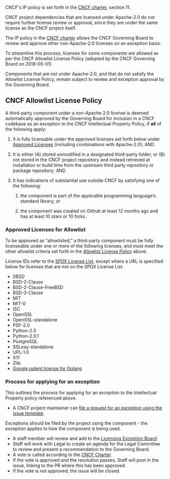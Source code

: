 CNCF's IP policy is set forth in the [CNCF charter], section 11.

CNCF project dependencies that are licensed under Apache-2.0 do not require
further license review or approval, since they are under the same license as
the CNCF project itself.

The IP policy in the [CNCF charter] allows the CNCF Governing Board to review
and approve other non-Apache-2.0 licenses on an exception basis.

To streamline this process, licenses for some components are allowed as per
the CNCF Allowlist License Policy (adopted by the CNCF Governing Board on 2018-05-01).

Components that are not under Apache-2.0, and that do not satisfy the Allowlist License Policy, remain subject to review and exception approval by the Governing Board.

## CNCF Allowlist License Policy

A third-party component under a non-Apache 2.0 license is deemed automatically
approved by the Governing Board for inclusion in a CNCF codebase as an
exception to the CNCF Intellectual Property Policy, if **all** of the following
apply:

1. It is fully licensable under the approved licenses set forth below under
[Approved Licenses] (including combinations with Apache-2.0); AND

2. It is either (A) stored unmodified in a designated third-party folder, or (B)
not stored in the CNCF project repository and instead retrieved at installation
or build time from the upstream third party repository or package repository; AND

3. It has indications of substantial use outside CNCF by satisfying one of the
following:

    1. the component is part of the applicable programming language’s standard
    library; or

    2. the component was created on Github at least 12 months ago and has at
    least 10 stars or 10 forks.

### Approved Licenses for Allowlist

To be approved as “allowlisted,” a third-party component must be fully
licenseable under one or more of the following licenses, and must meet the
other allowlist criteria set forth in the [Allowlist License Policy] above.

License IDs refer to the [SPDX License List](https://spdx.org/licenses), except
where a URL is specified below for licenses that are not on the SPDX License
List.

- 0BSD
- BSD-2-Clause
- BSD-2-Clause-FreeBSD
- BSD-3-Clause
- MIT
- MIT-0
- ISC
- OpenSSL
- OpenSSL-standalone
- PSF-2.0
- Python-2.0
- Python-2.0.1
- PostgreSQL
- SSLeay-standalone
- UPL-1.0
- X11
- Zlib
- [Google patent license for Golang](https://golang.org/PATENTS)

[Allowlist License Policy]: #cncf-allowlist-license-policy
[Approved Licenses]: #approved-licenses-for-allowlist
[CNCF Charter]: https://github.com/cncf/foundation/blob/main/charter.md

### Process for applying for an exception

This outlines the process for applying for an exception to the Intellectual Property policy referenced above.

- A CNCF project maintainer can [file a request for an exception using the issue template](https://github.com/cncf/foundation/issues/new?template=license-exception-request.yaml).

Exceptions should be filed by the project using the component - the exception applies to how the component is being used.

- A staff member will review and add to the [Licensing Exception Board](https://github.com/orgs/cncf/projects/44)
- Staff will work with Legal to create an agenda for the Legal Committee to review and present a recommendation to the Governing Board.
- A vote is called according to the [CNCF Charter](https://github.com/cncf/foundation/blob/main/charter.md).
- If the vote is approved and the resolution passes, Staff will post in the issue, linking to the PR where this has been approved.
- If the vote is not approved, the issue will be closed.
